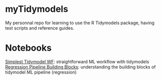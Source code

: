 # myTidymodels

My personnal repo for learning to use the R Tidymodels package, having test scripts and reference guides.

# Notebooks

[Simplest Tidymodel WF](./Rmd/simplest_wf.md): straightforward ML workflow with tidymodels
[Regression Pipeline Building Blocks](./Rmd/tidymodels_regression_walkthrough.md): understanding the building blocks of tidymodel ML pipeline (regression)